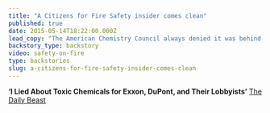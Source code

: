 ```yaml
---
title: "A Citizens for Fire Safety insider comes clean"
published: true
date: 2015-05-14T18:22:00.000Z
lead_copy: "The American Chemistry Council always denied it was behind efforts to block flame retardant regulations--but an insider has come clean. Here's the backstory."
backstory_type: backstory
video: safety-on-fire
type: backstories
slug: a-citizens-for-fire-safety-insider-comes-clean
---
```


**‘I Lied About Toxic Chemicals for Exxon, DuPont, and Their Lobbyists’**
[The Daily Beast](http://www.thedailybeast.com/articles/2015/05/13/i-lied-about-toxic-chemicals-for-exxon-dupont-and-their-lobbyists.html)


